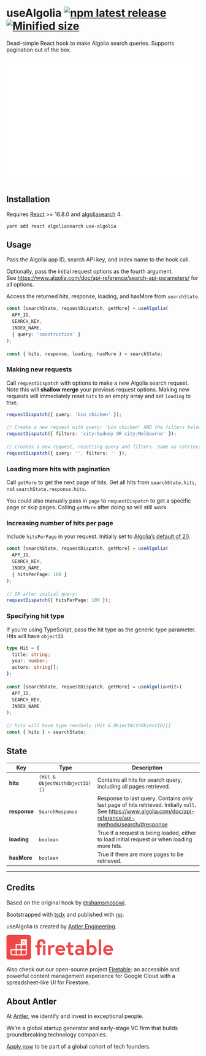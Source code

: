 # useAlgolia [![npm latest release](https://badgen.net/npm/v/use-algolia)](https://www.npmjs.com/use-algolia) [![Minified size](https://badgen.net/bundlephobia/min/use-algolia)](https://bundlephobia.com/result?p=use-algolia)

Dead-simple React hook to make Algolia search queries. Supports pagination out
of the box.

![Code snippet](assets/carbon.svg)

## Installation

Requires [React](https://www.npmjs.com/react) >= 16.8.0 and
[algoliasearch](https://www.npmjs.com/algoliasearch) 4.

```
yarn add react algoliasearch use-algolia
```

## Usage

Pass the Algolia app ID, search API key, and index name to the hook call.

Optionally, pass the initial request options as the fourth argument.  
See https://www.algolia.com/doc/api-reference/search-api-parameters/ for all
options.

Access the returned hits, response, loading, and hasMore from `searchState`.

```ts
const [searchState, requestDispatch, getMore] = useAlgolia(
  APP_ID,
  SEARCH_KEY,
  INDEX_NAME,
  { query: 'construction' }
);

const { hits, response, loading, hasMore } = searchState;
```

### Making new requests

Call `requestDispatch` with options to make a new Algolia search request. Note
this will **shallow merge** your previous request options. Making new requests
will immediately reset `hits` to an empty array and set `loading` to true.

```ts
requestDispatch({ query: 'bin chicken' });

// Create a new request with query: 'bin chicken' AND the filters below.
requestDispatch({ filters: 'city:Sydney OR city:Melbourne' });

// Creates a new request, resetting query and filters. Same as retrieving all objects.
requestDispatch({ query: '', filters: '' });
```

### Loading more hits with pagination

Call `getMore` to get the next page of hits. Get all hits from
`searchState.hits`, not `searchState.response.hits`.

You could also manually pass in `page` to `requestDispatch` to get a specific
page or skip pages. Calling `getMore` after doing so will still work.

### Increasing number of hits per page

Include `hitsPerPage` in your request. Initially set to
[Algolia’s default of 20](https://www.algolia.com/doc/api-reference/api-parameters/hitsPerPage/).

```ts
const [searchState, requestDispatch, getMore] = useAlgolia(
  APP_ID,
  SEARCH_KEY,
  INDEX_NAME,
  { hitsPerPage: 100 }
);

// OR after initial query:
requestDispatch({ hitsPerPage: 100 });
```

### Specifying hit type

If you’re using TypeScript, pass the hit type as the generic type parameter.
Hits will have `objectID`.

```ts
type Hit = {
  title: string;
  year: number;
  actors: string[];
};

const [searchState, requestDispatch, getMore] = useAlgolia<Hit>(
  APP_ID,
  SEARCH_KEY,
  INDEX_NAME
);

// hits will have type readonly (Hit & ObjectWithObjectID)[]
const { hits } = searchState;
```

## State

| Key          | Type                           | Description                                                                                                                                                     |
| ------------ | ------------------------------ | --------------------------------------------------------------------------------------------------------------------------------------------------------------- |
| **hits**     | `(Hit & ObjectWithObjectID)[]` | Contains all hits for search query, including all pages retrieved.                                                                                              |
| **response** | `SearchResponse`               | Response to last query. Contains only last page of hits retrieved. Initially `null`. See https://www.algolia.com/doc/api-reference/api-methods/search/#response |
| **loading**  | `boolean`                      | True if a request is being loaded, either to load initial request or when loading more hits.                                                                    |
| **hasMore**  | `boolean`                      | True if there are more pages to be retrieved.                                                                                                                   |

---

## Credits

Based on the original hook by [@shamsmosowi](https://github.com/shamsmosowi).

Bootstrapped with [tsdx](https://github.com/jaredpalmer/tsdx) and published with
[np](https://github.com/sindresorhus/np).

useAlgolia is created by [Antler Engineering](https://twitter.com/AntlerEng).

[![Firetable](assets/firetable.svg)](https://firetable.io)

Also check out our open-source project [Firetable](https://firetable.io): an
accessible and powerful content management experience for Google Cloud with a
spreadsheet-like UI for Firestore.

## About Antler

At [Antler](https://antler.co), we identify and invest in exceptional people.

We’re a global startup generator and early-stage VC firm that builds
groundbreaking technology companies.

[Apply now](https://antler.co/apply) to be part of a global cohort of tech
founders.
